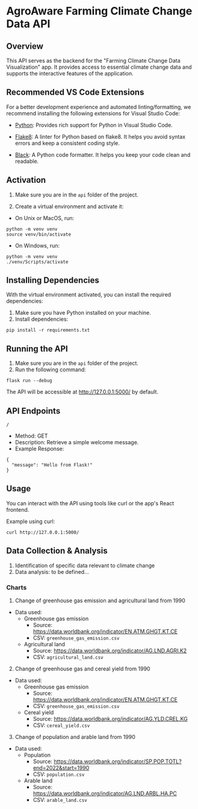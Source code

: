 # AgroAware Farming Climate Change Data API

## Overview

This API serves as the backend for the "Farming Climate Change Data Visualization" app. It provides access to essential climate change data and supports the interactive features of the application.

## Recommended VS Code Extensions

For a better development experience and automated linting/formatting, we recommend installing the following extensions for Visual Studio Code:

- [Python](https://marketplace.visualstudio.com/items?itemName=ms-python.python): Provides rich support for Python in Visual Studio Code.

- [Flake8](https://marketplace.visualstudio.com/items?itemName=me-dutour-mathieu.vscode-flake8): A linter for Python based on flake8. It helps you avoid syntax errors and keep a consistent coding style.

- [Black](https://marketplace.visualstudio.com/items?itemName=ms-python.vscode-pylance): A Python code formatter. It helps you keep your code clean and readable.

## Activation

1. Make sure you are in the `api` folder of the project.

2. Create a virtual environment and activate it:

- On Unix or MacOS, run:

```
python -m venv venv
source venv/bin/activate
```

- On Windows, run:

```
python -m venv venv
./venv/Scripts/activate
```

## Installing Dependencies

With the virtual environment activated, you can install the required dependencies:

1. Make sure you have Python installed on your machine.
2. Install dependencies:

```
pip install -r requirements.txt
```

## Running the API

1. Make sure you are in the `api` folder of the project.
2. Run the following command:

```
flask run --debug
```

The API will be accessible at http://127.0.0.1:5000/ by default.

## API Endpoints

`/`

- Method: GET
- Description: Retrieve a simple welcome message.
- Example Response:

```
{
  "message": "Hello from Flask!"
}
```

## Usage

You can interact with the API using tools like curl or the app's React frontend.

Example using curl:

```
curl http://127.0.0.1:5000/
```

## Data Collection & Analysis

1. Identification of specific data relevant to climate change
2. Data analysis: to be defined...

### Charts

1. Change of greenhouse gas emission and agricultural land from 1990
* Data used: 
  * Greenhouse gas emission
    * Source: https://data.worldbank.org/indicator/EN.ATM.GHGT.KT.CE
    * CSV: `greenhouse_gas_emission.csv`
  * Agricultural land
    * Source: https://data.worldbank.org/indicator/AG.LND.AGRI.K2
    * CSV: `agricultural_land.csv`
  
2. Change of greenhouse gas and cereal yield from 1990 
* Data used: 
  * Greenhouse gas emission
    * Source: https://data.worldbank.org/indicator/EN.ATM.GHGT.KT.CE
    * CSV: `greenhouse_gas_emission.csv`
  * Cereal yield
    * Source: https://data.worldbank.org/indicator/AG.YLD.CREL.KG
    * CSV: `cereal_yield.csv`

3. Change of population and arable land from 1990
* Data used: 
  * Population
    * Source: https://data.worldbank.org/indicator/SP.POP.TOTL?end=2022&start=1990
    * CSV: `population.csv`
  * Arable land
    * Source: https://data.worldbank.org/indicator/AG.LND.ARBL.HA.PC
    * CSV: `arable_land.csv`
